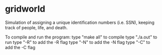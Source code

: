 # gridworld
Simulation of assigning a unique identification numbers (i.e. SSN), keeping track of people, life, and death.

To compile and run the program:
type "make all" to compile
type "./a.out" to run
type "-R" to add the -R flag
type "-N" to add the -N flag
type "-C" to add the -C flag


